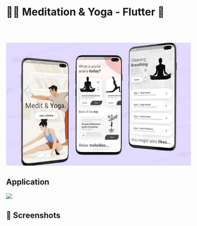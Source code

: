 # 🏋🏼 Meditation & Yoga - Flutter  💪
 
<BR><BR>


![medit](Screenshots/meditation_yoga.jpg)

## Application

<img src="Screenshots/appgif.gif"  width=250/>

## 📸 Screenshots


